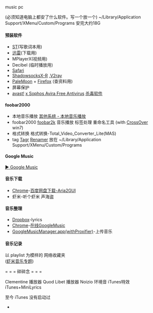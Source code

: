 
music pc

(必须知道电脑上都安了什么软件。写一个放一个)
~/Library/Application Support/XMenu/Custom/Programs
安完大约18G

#### 预装软件
- [ST](https://github.com/7900ms/00nottheater_deserted/tree/master/Usage_Manual/ST)(写歌词本用)
- [迅雷](https://github.com/7900ms/00nottheater_deserted/tree/master/Installation_Manual/Thunder)(下载用)
- MPlayerX(视频用)
- Decibel (临时播放用)
- [Safari](https://github.com/7900ms/00nottheater_deserted/tree/master/Usage_Manual/Safari)
- [ShadowsocksX-R](https://github.com/7900ms/00nottheater_deserted/tree/master/Installation_Manual/ShadowsocksX-R) ,[V2ray](https://github.com/7900ms/00nottheater_deserted/tree/master/Installation_Manual/V2ray)
- [PaleMoon](https://github.com/7900ms/00nottheater_deserted/tree/master/Usage_Manual/PaleMoon) + [Firefox](https://github.com/7900ms/00nottheater_deserted/tree/master/Usage_Manual/Firefox) (查资料用)
- 屏幕保护
- [avast!](https://www.avast.com/free-mac-security) [x Sophos Avira Free Antivirus](https://www.avira.com/en/free-antivirus-mac) [杀毒软件](https://www.av-comparatives.org/mac-security-reviews/)

#### foobar2000
- 本地音乐播放
[其他系统 - 本地音乐播放](https://github.com/7900ms/000nottheater_deserted_systemsoftware/tree/master/local-musicplay)
- foobar2000
[foobar2k](https://github.com/7900ms/00nottheater_deserted/tree/master/Usage_Manual/foobar2000) 音乐播放 标签处理 重命名工具 (with [CrossOver](https://github.com/7900ms/00nottheater_deserted/tree/master/Usage_Manual/CrossOver) win7)
- 格式转换
格式转换-Total_Video_Converter_Lite(MAS)
- tag
[Tagr](https://github.com/7900ms/00nottheater_deserted/tree/master/Installation_Manual/Tagr)
[Renamer](https://github.com/7900ms/00nottheater_deserted/tree/master/Installation_Manual/Renamer)
放在 ~/Library/Application Support/XMenu/Custom/Programs

#### Google Music

[▶️ Google Music](https://play.google.com/music)

#### 音乐下载
- [Chrome](https://github.com/7900ms/00nottheater_deserted/tree/master/Usage_Manual/Chrome)-[百度网盘下载-Aria2GUI](https://github.com/7900ms/00nottheater_deserted/tree/master/Usage_Manual/baiduWangpan)
- 虾米-听个虾米 声海盗

#### 音乐整理
- [Dropbox](https://github.com/7900ms/00nottheater_deserted/tree/master/Installation_Manual/Dropbox)-lyrics
- [Chrome](https://github.com/7900ms/00nottheater_deserted/tree/master/Usage_Manual/Chrome)-[在线GoogleMusic](https://github.com/7900ms/00nottheater_deserted/blob/master/Usage_Manual/GoogleMusicOnChrome.md)
- [GoogleMusicManager.app(withProxifier)](https://github.com/7900ms/00nottheater_deserted/tree/master/Installation_Manual/GoogleMusicManager-withProxifier)-上传音乐





#### 音乐记录
以 playlist 为模样的 网络收藏夹<br>
([虾米音乐专题](http://www.xiami.com/event/templates-more/c/2#template))

= = = 碎碎念 = = =

Clementine 播放器
Quod Libet 播放器
Noizio 环境音
iTunes特效
iTunes+MiniLyrics

至今 iTunes 没有启动过

-
